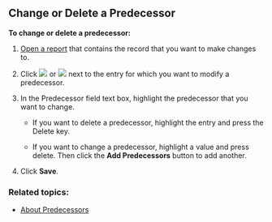 ## Change or Delete a Predecessor

**To change or delete a predecessor:**

1.  [Open a report](https://helpv2.quickbase.com/hc/en-us/articles/4570317119252-Displaying-a-report-) that contains the record that you want to make changes to.
    
2.  Click ![](https://helpv2.quickbase.com/hc/article_attachments/4572823445012/er.gif) or ![](https://helpv2.quickbase.com/hc/article_attachments/4572811268244/vr.gif) next to the entry for which you want to modify a predecessor.
    
3.  In the Predecessor field text box, highlight the predecessor that you want to change.
    
    -   If you want to delete a predecessor, highlight the entry and press the Delete key.
        
    -   If you want to change a predecessor, highlight a value and press delete. Then click the **Add Predecessors** button to add another.
        
4.  Click **Save**.
    

### Related topics:

-   [About Predecessors](https://helpv2.quickbase.com/hc/en-us/articles/4570386630932-About-Predecessors-)